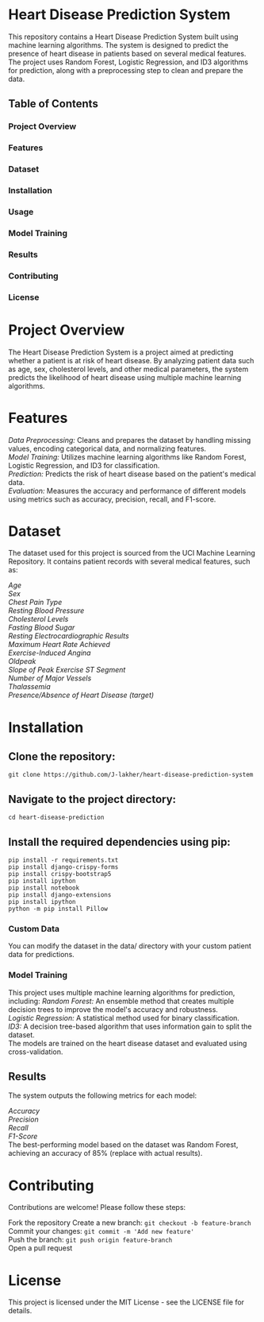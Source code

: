 # Heart Disease Prediction System
This repository contains a Heart Disease Prediction System built using machine learning algorithms. The system is designed to predict the presence of heart disease in patients based on several medical features. The project uses Random Forest, Logistic Regression, and ID3 algorithms for prediction, along with a preprocessing step to clean and prepare the data.

## Table of Contents
<a name="Project Overview"></a>
### Project Overview
<a name="Features"></a>
### Features
<a name="Dataset"></a>
### Dataset
<a name="Installation"></a>
### Installation
<a name="Usage"></a>
### Usage
<a name="Model Training"></a>
### Model Training
<a name="Results"></a>
### Results
<a name="Contributing"></a>
### Contributing
<a name="License"></a>
### License

# Project Overview
The Heart Disease Prediction System is a project aimed at predicting whether a patient is at risk of heart disease. By analyzing patient data such as age, sex, cholesterol levels, and other medical parameters, the system predicts the likelihood of heart disease using multiple machine learning algorithms.

# Features
*Data Preprocessing:* Cleans and prepares the dataset by handling missing values, encoding categorical data, and normalizing features.  
*Model Training:* Utilizes machine learning algorithms like Random Forest, Logistic Regression, and ID3 for classification.  
*Prediction:* Predicts the risk of heart disease based on the patient's medical data.  
*Evaluation:* Measures the accuracy and performance of different models using metrics such as accuracy, precision, recall, and F1-score.  

# Dataset
The dataset used for this project is sourced from the UCI Machine Learning Repository. It contains patient records with several medical features, such as:

*Age*  
*Sex*  
*Chest Pain Type*  
*Resting Blood Pressure*  
*Cholesterol Levels*  
*Fasting Blood Sugar*  
*Resting Electrocardiographic Results*  
*Maximum Heart Rate Achieved*  
*Exercise-Induced Angina*  
*Oldpeak*  
*Slope of Peak Exercise ST Segment*  
*Number of Major Vessels*  
*Thalassemia*  
*Presence/Absence of Heart Disease (target)*  

# Installation

## Clone the repository:
```git clone https://github.com/J-lakher/heart-disease-prediction-system```

## Navigate to the project directory:
```cd heart-disease-prediction```

## Install the required dependencies using pip:

``` pip install -r requirements.txt ```  
``` pip install django-crispy-forms ```  
``` pip install crispy-bootstrap5 ```  
``` pip install ipython ```  
``` pip install notebook ```  
``` pip install django-extensions ```  
``` pip install ipython ```  
```python -m pip install Pillow ```  

### Custom Data
You can modify the dataset in the data/ directory with your custom patient data for predictions.

### Model Training
This project uses multiple machine learning algorithms for prediction, including:
*Random Forest:* An ensemble method that creates multiple decision trees to improve the model's accuracy and robustness.  
*Logistic Regression:* A statistical method used for binary classification.  
*ID3:* A decision tree-based algorithm that uses information gain to split the dataset.  
The models are trained on the heart disease dataset and evaluated using cross-validation.

## Results
The system outputs the following metrics for each model:

*Accuracy*  
*Precision*  
*Recall*  
*F1-Score*  
The best-performing model based on the dataset was Random Forest, achieving an accuracy of 85% (replace with actual results).

# Contributing
Contributions are welcome! Please follow these steps:

Fork the repository
Create a new branch: ```git checkout -b feature-branch```  
Commit your changes: ```git commit -m 'Add new feature'```  
Push the branch: ```git push origin feature-branch```  
Open a pull request

# License
This project is licensed under the MIT License - see the LICENSE file for details.

